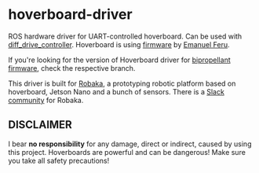 # hoverboard-driver
ROS hardware driver for UART-controlled hoverboard. Can be used with [diff_drive_controller](http://wiki.ros.org/diff_drive_controller). Hoverboard is using [firmware](https://github.com/alex-makarov/hoverboard-firmware-hack-FOC) by [Emanuel Feru](https://github.com/EmanuelFeru). 

If you're looking for the version of Hoverboard driver for 
 [bipropellant firmware](https://github.com/bipropellant/bipropellant-hoverboard-firmware), check the respective branch.

This driver is built for [Robaka](https://github.com/alex-makarov/robaka-ros), a prototyping robotic platform based on hoverboard, Jetson Nano and a bunch of sensors. There is a [Slack community](https://join.slack.com/t/robaka/shared_invite/zt-q52yfvnl-IP0h~JDOmgh3VmJ7Hh69Jw) for Robaka.

## DISCLAIMER
I bear **no responsibility** for any damage, direct or indirect, caused by using this project. Hoverboards are powerful and can be dangerous! Make sure you take all safety precautions!
